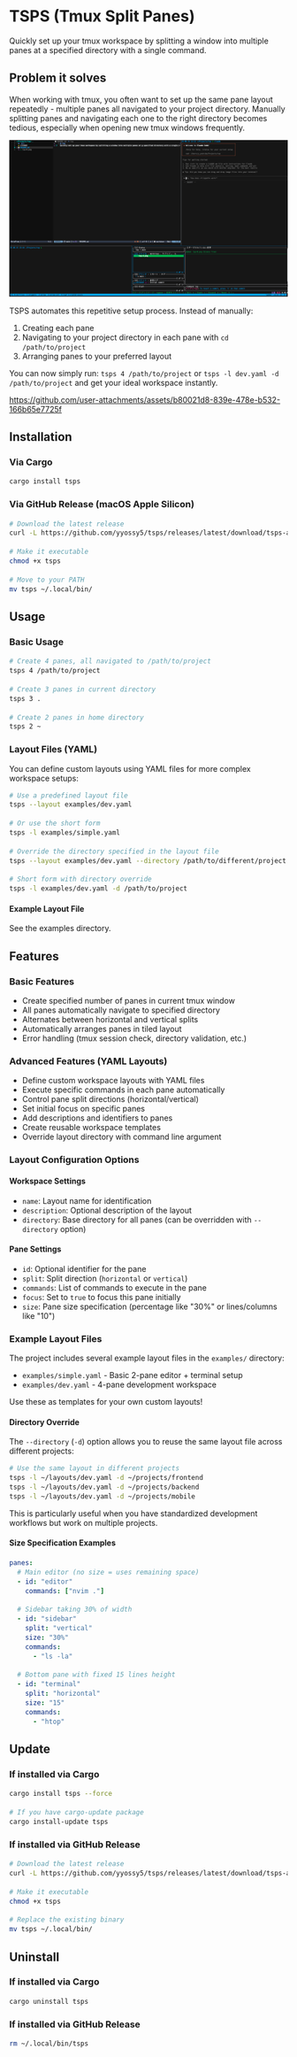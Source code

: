 # TSPS (Tmux Split Panes)

Quickly set up your tmux workspace by splitting a window into multiple panes at a specified directory with a single command.

## Problem it solves

When working with tmux, you often want to set up the same pane layout repeatedly - multiple panes all navigated to your project directory. Manually splitting panes and navigating each one to the right directory becomes tedious, especially when opening new tmux windows frequently.

![Setup Example](tsps-setup-window.png)

TSPS automates this repetitive setup process. Instead of manually:

1. Creating each pane
2. Navigating to your project directory in each pane with `cd /path/to/project`
3. Arranging panes to your preferred layout

You can now simply run: `tsps 4 /path/to/project` or `tsps -l dev.yaml -d /path/to/project` and get your ideal workspace instantly.

https://github.com/user-attachments/assets/b80021d8-839e-478e-b532-166b65e7725f

## Installation

### Via Cargo

```bash
cargo install tsps
```

### Via GitHub Release (macOS Apple Silicon)

```bash
# Download the latest release
curl -L https://github.com/yyossy5/tsps/releases/latest/download/tsps-aarch64-apple-darwin -o tsps

# Make it executable
chmod +x tsps

# Move to your PATH
mv tsps ~/.local/bin/
```

## Usage

### Basic Usage

```bash
# Create 4 panes, all navigated to /path/to/project
tsps 4 /path/to/project

# Create 3 panes in current directory
tsps 3 .

# Create 2 panes in home directory
tsps 2 ~
```

### Layout Files (YAML)

You can define custom layouts using YAML files for more complex workspace setups:

```bash
# Use a predefined layout file
tsps --layout examples/dev.yaml

# Or use the short form
tsps -l examples/simple.yaml

# Override the directory specified in the layout file
tsps --layout examples/dev.yaml --directory /path/to/different/project

# Short form with directory override
tsps -l examples/dev.yaml -d /path/to/project
```

#### Example Layout File

See the examples directory.

## Features

### Basic Features

- Create specified number of panes in current tmux window
- All panes automatically navigate to specified directory
- Alternates between horizontal and vertical splits
- Automatically arranges panes in tiled layout
- Error handling (tmux session check, directory validation, etc.)

### Advanced Features (YAML Layouts)

- Define custom workspace layouts with YAML files
- Execute specific commands in each pane automatically
- Control pane split directions (horizontal/vertical)
- Set initial focus on specific panes
- Add descriptions and identifiers to panes
- Create reusable workspace templates
- Override layout directory with command line argument

### Layout Configuration Options

#### Workspace Settings

- `name`: Layout name for identification
- `description`: Optional description of the layout
- `directory`: Base directory for all panes (can be overridden with `--directory` option)

#### Pane Settings

- `id`: Optional identifier for the pane
- `split`: Split direction (`horizontal` or `vertical`)
- `commands`: List of commands to execute in the pane
- `focus`: Set to `true` to focus this pane initially
- `size`: Pane size specification (percentage like "30%" or lines/columns like "10")

### Example Layout Files

The project includes several example layout files in the `examples/` directory:

- `examples/simple.yaml` - Basic 2-pane editor + terminal setup
- `examples/dev.yaml` - 4-pane development workspace

Use these as templates for your own custom layouts!

#### Directory Override

The `--directory` (`-d`) option allows you to reuse the same layout file across different projects:

```bash
# Use the same layout in different projects
tsps -l ~/layouts/dev.yaml -d ~/projects/frontend
tsps -l ~/layouts/dev.yaml -d ~/projects/backend
tsps -l ~/layouts/dev.yaml -d ~/projects/mobile
```

This is particularly useful when you have standardized development workflows but work on multiple projects.

#### Size Specification Examples

```yaml
panes:
  # Main editor (no size = uses remaining space)
  - id: "editor"
    commands: ["nvim ."]

  # Sidebar taking 30% of width
  - id: "sidebar"
    split: "vertical"
    size: "30%"
    commands:
      - "ls -la"

  # Bottom pane with fixed 15 lines height
  - id: "terminal"
    split: "horizontal"
    size: "15"
    commands:
      - "htop"
```

## Update

### If installed via Cargo

```bash
cargo install tsps --force

# If you have cargo-update package
cargo install-update tsps
```

### If installed via GitHub Release

```bash
# Download the latest release
curl -L https://github.com/yyossy5/tsps/releases/latest/download/tsps-aarch64-apple-darwin -o tsps

# Make it executable
chmod +x tsps

# Replace the existing binary
mv tsps ~/.local/bin/
```

## Uninstall

### If installed via Cargo

```bash
cargo uninstall tsps
```

### If installed via GitHub Release

```bash
rm ~/.local/bin/tsps
```
